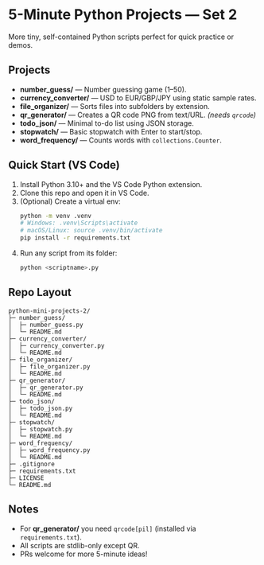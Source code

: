 # 5-Minute Python Projects — Set 2

More tiny, self-contained Python scripts perfect for quick practice or demos.

## Projects
- **number_guess/** — Number guessing game (1–50).
- **currency_converter/** — USD to EUR/GBP/JPY using static sample rates.
- **file_organizer/** — Sorts files into subfolders by extension.
- **qr_generator/** — Creates a QR code PNG from text/URL. *(needs `qrcode`)*
- **todo_json/** — Minimal to-do list using JSON storage.
- **stopwatch/** — Basic stopwatch with Enter to start/stop.
- **word_frequency/** — Counts words with `collections.Counter`.

## Quick Start (VS Code)
1. Install Python 3.10+ and the VS Code Python extension.
2. Clone this repo and open it in VS Code.
3. (Optional) Create a virtual env:
   ```bash
   python -m venv .venv
   # Windows: .venv\Scripts\activate
   # macOS/Linux: source .venv/bin/activate
   pip install -r requirements.txt
   ```
4. Run any script from its folder:
   ```bash
   python <scriptname>.py
   ```

## Repo Layout
```
python-mini-projects-2/
├─ number_guess/
│  ├─ number_guess.py
│  └─ README.md
├─ currency_converter/
│  ├─ currency_converter.py
│  └─ README.md
├─ file_organizer/
│  ├─ file_organizer.py
│  └─ README.md
├─ qr_generator/
│  ├─ qr_generator.py
│  └─ README.md
├─ todo_json/
│  ├─ todo_json.py
│  └─ README.md
├─ stopwatch/
│  ├─ stopwatch.py
│  └─ README.md
├─ word_frequency/
│  ├─ word_frequency.py
│  └─ README.md
├─ .gitignore
├─ requirements.txt
├─ LICENSE
└─ README.md
```

## Notes
- For **qr_generator/** you need `qrcode[pil]` (installed via `requirements.txt`).
- All scripts are stdlib-only except QR.
- PRs welcome for more 5-minute ideas!

